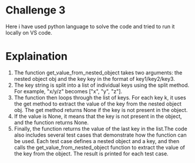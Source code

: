 # Challenge 3

Here i have used python language to solve the code and tried to run it locally on VS code.

# Explaination

1. The function get_value_from_nested_object takes two arguments: the nested object obj and the key key in the format of key1/key2/key3.
2. The key string is split into a list of individual keys using the split method. For example, "x/y/z" becomes ["x", "y", "z"].
3. The function then loops through the list of keys. For each key k, it uses the get method to extract the value of the key from the nested object obj. The get method returns None if the key is not present in the object.
4. If the value is None, it means that the key is not present in the object, and the function returns None.
5. Finally, the function returns the value of the last key in the list.The code also includes several test cases that demonstrate how the function can be used. Each test case defines a nested object and a key, and then calls the get_value_from_nested_object function to extract the value of the key from the object. The result is printed for each test case.

